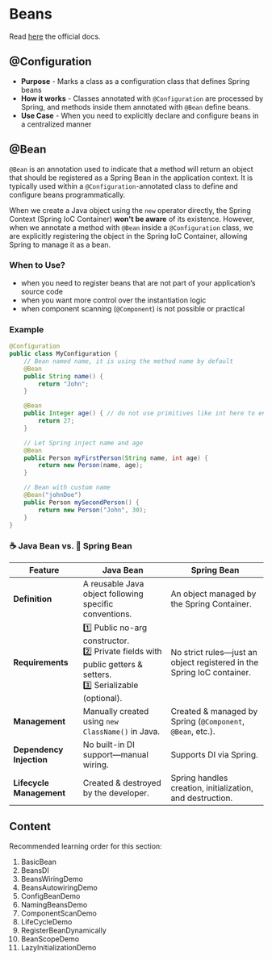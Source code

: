 # Beans

Read [here](https://docs.spring.io/spring-framework/reference/core/beans/definition.html) the official docs.

## @Configuration

- **Purpose** - Marks a class as a configuration class that defines Spring beans
- **How it works** - Classes annotated with `@Configuration` are processed by Spring, and methods inside them annotated with `@Bean` define beans.
- **Use Case** - When you need to explicitly declare and configure beans in a centralized manner

## @Bean

`@Bean` is an annotation used to indicate that a method will return an object that should be registered as a Spring Bean in the application context. It is typically used within a `@Configuration`-annotated class to define and configure beans programmatically.

When we create a Java object using the `new` operator directly, the Spring Context (Spring IoC Container) **won't be aware** of its existence. However, when we annotate a method with `@Bean` inside a `@Configuration` class, we are explicitly registering the object in the Spring IoC Container, allowing Spring to manage it as a bean.

### When to Use?

- when you need to register beans that are not part of your application’s source code
- when you want more control over the instantiation logic
- when component scanning (`@Component`) is not possible or practical

### Example

```java
@Configuration
public class MyConfiguration {
    // Bean named name, it is using the method name by default
    @Bean
    public String name() {
        return "John";
    }

    @Bean
    public Integer age() { // do not use primitives like int here to ensure proper beans management
        return 27;
    }

    // Let Spring inject name and age
    @Bean
    public Person myFirstPerson(String name, int age) {
        return new Person(name, age);
    }

    // Bean with custom name
    @Bean("johnDoe")
    public Person mySecondPerson() {
        return new Person("John", 30);
    }
}
```

### ☕ Java Bean vs. 🌱 Spring Bean

| Feature                  | **Java Bean**                                                                                                        | **Spring Bean**                                                        |
| ------------------------ | -------------------------------------------------------------------------------------------------------------------- | ---------------------------------------------------------------------- |
| **Definition**           | A reusable Java object following specific conventions.                                                               | An object managed by the Spring Container.                             |
| **Requirements**         | 1️⃣ Public no-arg constructor. <br> 2️⃣ Private fields with public getters & setters. <br> 3️⃣ Serializable (optional). | No strict rules—just an object registered in the Spring IoC container. |
| **Management**           | Manually created using `new ClassName()` in Java.                                                                    | Created & managed by Spring (`@Component`, `@Bean`, etc.).             |
| **Dependency Injection** | No built-in DI support—manual wiring.                                                                                | Supports DI via Spring.                                                |
| **Lifecycle Management** | Created & destroyed by the developer.                                                                                | Spring handles creation, initialization, and destruction.              |

## Content

Recommended learning order for this section:

1. BasicBean
2. BeansDI
3. BeansWiringDemo
4. BeansAutowiringDemo
5. ConfigBeanDemo
6. NamingBeansDemo
7. ComponentScanDemo
8. LifeCycleDemo
9. RegisterBeanDynamically
10. BeanScopeDemo
11. LazyInitializationDemo
